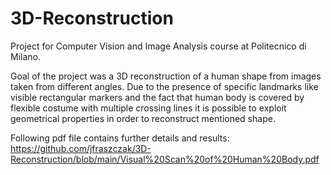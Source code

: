 # 3D-Reconstruction

Project for Computer Vision and Image Analysis course at Politecnico di Milano.

Goal of the project was a 3D reconstruction of a human shape from images taken from different angles. Due to 
the presence of specific landmarks like visible rectangular markers and the fact that human body is covered by
flexible costume with multiple crossing lines it is possible to exploit geometrical properties in order to 
reconstruct mentioned shape. 

Following pdf file contains further details and results: https://github.com/jfraszczak/3D-Reconstruction/blob/main/Visual%20Scan%20of%20Human%20Body.pdf
